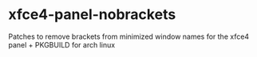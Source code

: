 # xfce4-panel-nobrackets
Patches to remove brackets from minimized window names for the xfce4 panel + PKGBUILD for arch linux
